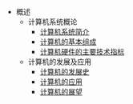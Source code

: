 - 概述
  - 计算机系统概论
    - [计算机系统简介](概述/计算机系统概论/计算机系统简介.md)
    - [计算机的基本组成](概述/计算机系统概论/计算机的基本组成.md)
    - [计算机硬件的主要技术指标](概述/计算机系统概论/计算机硬件的主要技术指标.md)
  - 计算机的发展及应用
    - [计算机的发展史](概述/计算机的发展及应用/计算机的发展史.md)
    - [计算机的应用](概述/计算机的发展及应用/计算机的应用.md)
    - [计算机的展望](概述/计算机的发展及应用/计算机的展望.md)